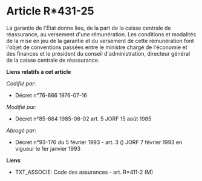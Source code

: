 # Article R*431-25

La garantie de l'Etat donne lieu, de la part de la caisse centrale de réassurance, au versement d'une rémunération. Les
conditions et modalités de la mise en jeu de la garantie et du versement de cette rémunération font l'objet de conventions
passées entre le ministre chargé de l'économie et des finances et le président du conseil d'administration, directeur général
de la caisse centrale de réassurance.

**Liens relatifs à cet article**

_Codifié par_:

  - Décret n°76-666 1976-07-16

_Modifié par_:

  - Décret n°85-864 1985-08-02 art. 5 JORF 15 août 1985

_Abrogé par_:

  - Décret n°93-176 du 5 février 1993 - art. 3 () JORF 7 février 1993 en vigueur le 1er janvier 1993

**Liens**:

  - TXT_ASSOCIE: Code des assurances - art. R*411-2 (M)
